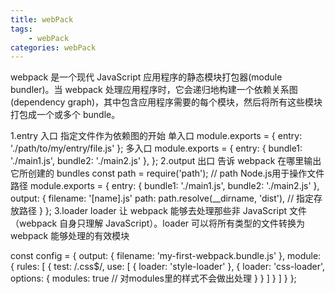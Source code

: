 ```yaml
---
title: webPack
tags:
    - webPack
categories: webPack
---
```


webpack 是一个现代 JavaScript 应用程序的静态模块打包器(module bundler)。当 webpack 处理应用程序时，它会递归地构建一个依赖关系图(dependency graph)，其中包含应用程序需要的每个模块，然后将所有这些模块打包成一个或多个 bundle。

1.entry 
  入口 指定文件作为依赖图的开始
  单入口
  module.exports = {
    entry: './path/to/my/entry/file.js'
  };
  多入口
  module.exports = {
    entry: {
        bundle1: './main1.js',
        bundle2: './main2.js'
    },
  };
2.output
  出口 告诉 webpack 在哪里输出它所创建的 bundles
  const path = require('path');
  // path Node.js用于操作文件路径
  module.exports = {
    entry: {
        bundle1: './main1.js',
        bundle2: './main2.js'
    },
    output: {
            filename: '[name].js'
            path: path.resolve(__dirname, 'dist'),
            // 指定存放路径
        }
  };
3.loader
  loader 让 webpack 能够去处理那些非 JavaScript 文件（webpack 自身只理解 JavaScript）。loader 可以将所有类型的文件转换为 webpack 能够处理的有效模块

  const config = {
    output: {
        filename: 'my-first-webpack.bundle.js'
    },
    module: {
        rules: [
            {
                test: /\.css$/,
                use: [
                    {
                        loader: 'style-loader'
                    },
                    {
                        loader: 'css-loader',
                        options: {
                        modules: true
                        //  对modules里的样式不会做出处理
                        }
                    }
                ]
            }
        ]
    }
   };